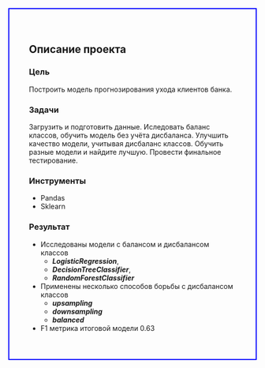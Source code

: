 <div style="border:solid Blue 2px; padding: 40px">

<h2><b>Описание проекта</b></h2>

### Цель 
Построить модель прогнозирования ухода клиентов банка.
### Задачи
Загрузить и подготовить данные. 
Иследовать баланс классов, обучить модель без учёта дисбаланса.
Улучшить качество модели, учитывая дисбаланс классов. 
Обучить разные модели и найдите лучшую. Провести финальное тестирование.
### Инструменты
- Pandas
- Sklearn
### Результат
- Исследованы модели с балансом и дисбалансом классов
    - ***LogisticRegression***,
    - ***DecisionTreeClassifier***, 
  - ***RandomForestClassifier***
- Применены несколько способов борьбы с дисбалансом классов
  - ***upsampling***
  - ***downsampling***
  - ***balanced***
- F1 метрика итоговой модели 0.63
